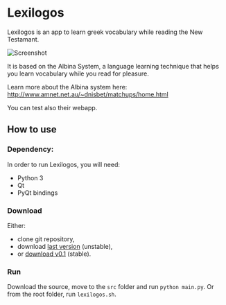 Lexilogos
=========

Lexilogos is an app to learn greek vocabulary while reading the New Testamant.

![Screenshot](https://raw.github.com/olivierkes/lexilogos/master/img/screenshot_1.png)

It is based on the Albina System, a language learning technique that helps you learn vocabulary
while you read for pleasure.

Learn more about the Albina system here: http://www.amnet.net.au/~dnisbet/matchups/home.html

You can test also their webapp.


## How to use

### Dependency:

In order to run Lexilogos, you will need:
* Python 3
* Qt
* PyQt bindings

### Download

Either:
* clone git repository,
* download [last version](https://github.com/olivierkes/lexilogos/archive/master.zip) (unstable),
* or [download v0.1](https://github.com/olivierkes/lexilogos/archive/v0.1.zip) (stable).

### Run

Download the source, move to the `src` folder and run `python main.py`. Or from the root folder, run `lexilogos.sh`.
